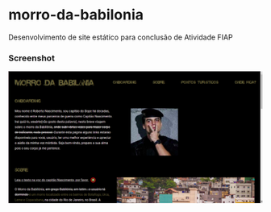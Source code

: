 # morro-da-babilonia

Desenvolvimento de site estático para conclusão de Atividade FIAP

### Screenshot

![Image of Screenshot](https://github.com/laerciodev/morro-da-babilonia/blob/main/assets/images/screenshot.png)

